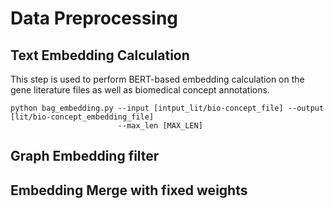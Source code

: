# Data Preprocessing

## Text Embedding Calculation
This step is used to perform BERT-based embedding calculation on the gene literature files as well as biomedical concept annotations.


    python bag_embedding.py --input [intput_lit/bio-concept_file] --output [lit/bio-concept_embedding_file]
                            --max_len [MAX_LEN]





## Graph Embedding filter


## Embedding Merge with fixed weights



